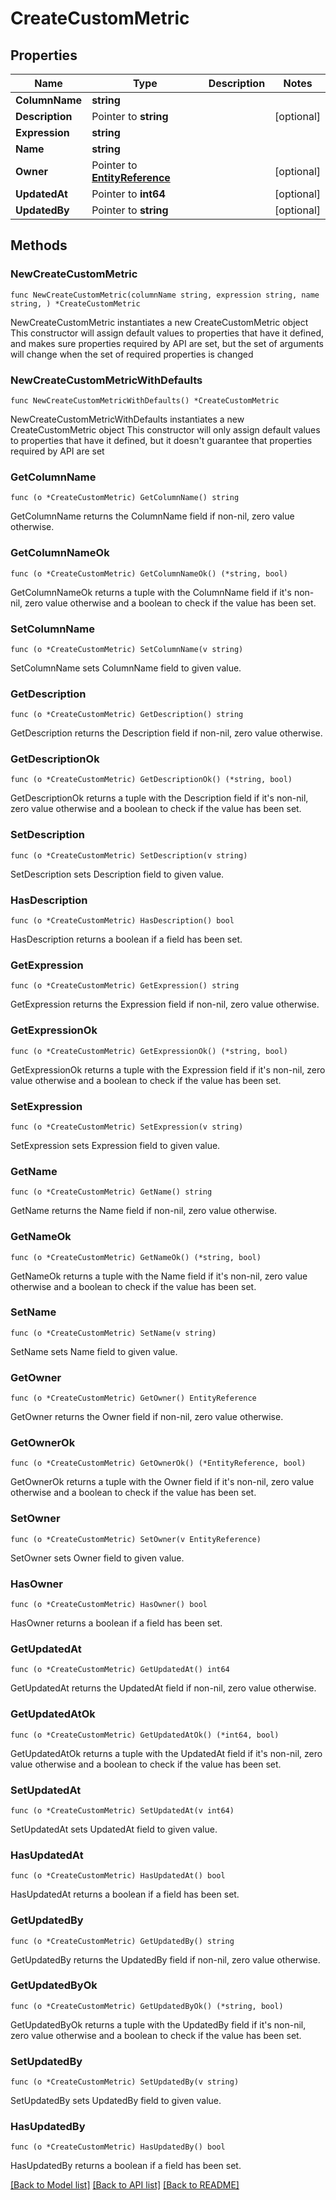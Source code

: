 # CreateCustomMetric

## Properties

Name | Type | Description | Notes
------------ | ------------- | ------------- | -------------
**ColumnName** | **string** |  | 
**Description** | Pointer to **string** |  | [optional] 
**Expression** | **string** |  | 
**Name** | **string** |  | 
**Owner** | Pointer to [**EntityReference**](EntityReference.md) |  | [optional] 
**UpdatedAt** | Pointer to **int64** |  | [optional] 
**UpdatedBy** | Pointer to **string** |  | [optional] 

## Methods

### NewCreateCustomMetric

`func NewCreateCustomMetric(columnName string, expression string, name string, ) *CreateCustomMetric`

NewCreateCustomMetric instantiates a new CreateCustomMetric object
This constructor will assign default values to properties that have it defined,
and makes sure properties required by API are set, but the set of arguments
will change when the set of required properties is changed

### NewCreateCustomMetricWithDefaults

`func NewCreateCustomMetricWithDefaults() *CreateCustomMetric`

NewCreateCustomMetricWithDefaults instantiates a new CreateCustomMetric object
This constructor will only assign default values to properties that have it defined,
but it doesn't guarantee that properties required by API are set

### GetColumnName

`func (o *CreateCustomMetric) GetColumnName() string`

GetColumnName returns the ColumnName field if non-nil, zero value otherwise.

### GetColumnNameOk

`func (o *CreateCustomMetric) GetColumnNameOk() (*string, bool)`

GetColumnNameOk returns a tuple with the ColumnName field if it's non-nil, zero value otherwise
and a boolean to check if the value has been set.

### SetColumnName

`func (o *CreateCustomMetric) SetColumnName(v string)`

SetColumnName sets ColumnName field to given value.


### GetDescription

`func (o *CreateCustomMetric) GetDescription() string`

GetDescription returns the Description field if non-nil, zero value otherwise.

### GetDescriptionOk

`func (o *CreateCustomMetric) GetDescriptionOk() (*string, bool)`

GetDescriptionOk returns a tuple with the Description field if it's non-nil, zero value otherwise
and a boolean to check if the value has been set.

### SetDescription

`func (o *CreateCustomMetric) SetDescription(v string)`

SetDescription sets Description field to given value.

### HasDescription

`func (o *CreateCustomMetric) HasDescription() bool`

HasDescription returns a boolean if a field has been set.

### GetExpression

`func (o *CreateCustomMetric) GetExpression() string`

GetExpression returns the Expression field if non-nil, zero value otherwise.

### GetExpressionOk

`func (o *CreateCustomMetric) GetExpressionOk() (*string, bool)`

GetExpressionOk returns a tuple with the Expression field if it's non-nil, zero value otherwise
and a boolean to check if the value has been set.

### SetExpression

`func (o *CreateCustomMetric) SetExpression(v string)`

SetExpression sets Expression field to given value.


### GetName

`func (o *CreateCustomMetric) GetName() string`

GetName returns the Name field if non-nil, zero value otherwise.

### GetNameOk

`func (o *CreateCustomMetric) GetNameOk() (*string, bool)`

GetNameOk returns a tuple with the Name field if it's non-nil, zero value otherwise
and a boolean to check if the value has been set.

### SetName

`func (o *CreateCustomMetric) SetName(v string)`

SetName sets Name field to given value.


### GetOwner

`func (o *CreateCustomMetric) GetOwner() EntityReference`

GetOwner returns the Owner field if non-nil, zero value otherwise.

### GetOwnerOk

`func (o *CreateCustomMetric) GetOwnerOk() (*EntityReference, bool)`

GetOwnerOk returns a tuple with the Owner field if it's non-nil, zero value otherwise
and a boolean to check if the value has been set.

### SetOwner

`func (o *CreateCustomMetric) SetOwner(v EntityReference)`

SetOwner sets Owner field to given value.

### HasOwner

`func (o *CreateCustomMetric) HasOwner() bool`

HasOwner returns a boolean if a field has been set.

### GetUpdatedAt

`func (o *CreateCustomMetric) GetUpdatedAt() int64`

GetUpdatedAt returns the UpdatedAt field if non-nil, zero value otherwise.

### GetUpdatedAtOk

`func (o *CreateCustomMetric) GetUpdatedAtOk() (*int64, bool)`

GetUpdatedAtOk returns a tuple with the UpdatedAt field if it's non-nil, zero value otherwise
and a boolean to check if the value has been set.

### SetUpdatedAt

`func (o *CreateCustomMetric) SetUpdatedAt(v int64)`

SetUpdatedAt sets UpdatedAt field to given value.

### HasUpdatedAt

`func (o *CreateCustomMetric) HasUpdatedAt() bool`

HasUpdatedAt returns a boolean if a field has been set.

### GetUpdatedBy

`func (o *CreateCustomMetric) GetUpdatedBy() string`

GetUpdatedBy returns the UpdatedBy field if non-nil, zero value otherwise.

### GetUpdatedByOk

`func (o *CreateCustomMetric) GetUpdatedByOk() (*string, bool)`

GetUpdatedByOk returns a tuple with the UpdatedBy field if it's non-nil, zero value otherwise
and a boolean to check if the value has been set.

### SetUpdatedBy

`func (o *CreateCustomMetric) SetUpdatedBy(v string)`

SetUpdatedBy sets UpdatedBy field to given value.

### HasUpdatedBy

`func (o *CreateCustomMetric) HasUpdatedBy() bool`

HasUpdatedBy returns a boolean if a field has been set.


[[Back to Model list]](../README.md#documentation-for-models) [[Back to API list]](../README.md#documentation-for-api-endpoints) [[Back to README]](../README.md)


